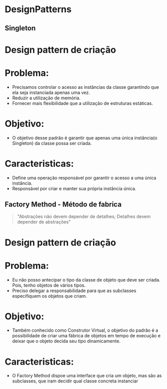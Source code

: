 # DesignPatterns

Singleton
------------

Design pattern de criação
========

Problema:
========
- Precisamos controlar o acesso as instâncias da classe garantindo que ela seja instanciada apenas uma vez.
- Reduzir a utilização de memória.
- Fornecer mais flexibilidade que a utilização de estruturas estáticas.

Objetivo:
========
- O objetivo desse padrão é garantir que apenas uma única instância(o Singleton) da classe possa ser criada.

Caracteristicas:
========
- Define uma operação responsável por garantir o acesso a uma única instância.
- Responsável por criar e manter sua própria instância única.

Factory Method - Método de fabrica
------------

> "Abstrações não devem depender de detalhes; Detalhes devem depender de abstrações"

Design pattern de criação
========

Problema:
========
- Eu não posso antecipar o tipo da classe de objeto que deve ser criada. Pois, tenho objetos de vários tipos.
- Preciso delegar a responsabilidade para que as subclasses especifiquem os objetos que criam.

Objetivo:
========
- Também conhecido como Construtor Virtual, o objetivo do padrão é a possibilidade de criar uma fábrica de objetos em tempo de execução e deixar que o objeto decida seu tipo dinamicamente.

Caracteristicas:
========
- O Factory Method dispoe uma interface que cria um objeto, mas são as subclasses, que iram decidir qual classe concreta instanciar